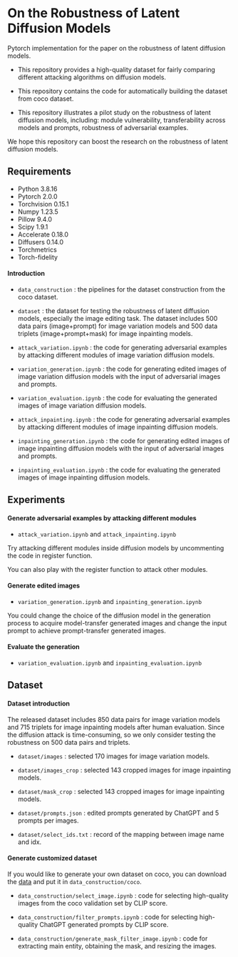 # On the Robustness of Latent Diffusion Models
Pytorch implementation for the paper on the robustness of latent diffusion models.

- This repository provides a high-quality dataset for fairly comparing different attacking algorithms on diffusion models.

- This repository contains the code for automatically building the dataset from coco dataset.

- This repository illustrates a pilot study on the robustness of latent diffusion models, including: module vulnerability, transferability across models and prompts, robustness of adversarial examples.

We hope this repository can boost the research on the robustness of latent diffusion models.

## Requirements

- Python 3.8.16
- Pytorch 2.0.0
- Torchvision 0.15.1
- Numpy 1.23.5
- Pillow 9.4.0
- Scipy 1.9.1
- Accelerate 0.18.0
- Diffusers 0.14.0
- Torchmetrics
- Torch-fidelity


#### Introduction


- `data_construction` : the pipelines for the dataset construction from the coco dataset.

- `dataset` : the dataset for testing the robustness of latent diffusion models, especially the image editing task. The dataset includes 500 data pairs (image+prompt) for image variation models and 500 data triplets (image+prompt+mask) for image inpainting models.

- `attack_variation.ipynb` : the code for generating adversarial examples by attacking different modules of image variation diffusion models.

- `variation_generation.ipynb` : the code for generating edited images of image variation diffusion models with the input of adversarial images and prompts.

- `variation_evaluation.ipynb` : the code for evaluating the generated images of image variation diffusion models.

- `attack_inpainting.ipynb` : the code for generating adversarial examples by attacking different modules of image inpainting diffusion models.

- `inpainting_generation.ipynb` : the code for generating edited images of image inpainting diffusion models with the input of adversarial images and prompts.

- `inpainting_evaluation.ipynb` : the code for evaluating the generated images of image inpainting diffusion models.


## Experiments


#### Generate adversarial examples by attacking different modules

- `attack_variation.ipynb` and `attack_inpainting.ipynb`

Try attacking different modules inside diffusion models by uncommenting the code in register function. 

You can also play with the register function to attack other modules.


#### Generate edited images

- `variation_generation.ipynb` and `inpainting_generation.ipynb`

You could change the choice of the diffusion model in the generation process to acquire model-transfer generated images and change the input prompt to achieve prompt-transfer generated images.


#### Evaluate the generation

- `variation_evaluation.ipynb` and `inpainting_evaluation.ipynb`


## Dataset

#### Dataset introduction

The released dataset includes 850 data pairs for image variation models and 715 triplets for image inpainting models after human evaluation. Since the diffusion attack is time-consuming, so we only consider testing the robustness on 500 data pairs and triplets.

- `dataset/images` : selected 170 images for image variation models.

- `dataset/images_crop` : selected 143 cropped images for image inpainting models.

- `dataset/mask_crop` : selected 143 cropped images for image inpainting models.

- `dataset/prompts.json` : edited prompts generated by ChatGPT and 5 prompts per images.

- `dataset/select_ids.txt` : record of the mapping between image name and idx. 


#### Generate customized dataset

If you would like to generate your own dataset on coco, you can download the [data](http://images.cocodataset.org/zips/val2017.zip) and put it in `data_construction/coco`.

- `data_construction/select_image.ipynb` : code for selecting high-quality images from the coco validation set by CLIP score.

- `data_construction/filter_prompts.ipynb` : code for selecting high-quality ChatGPT generated prompts by CLIP score.

- `data_construction/generate_mask_filter_image.ipynb` : code for extracting main entity, obtaining the mask, and resizing the images.

